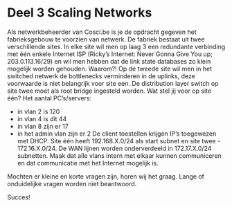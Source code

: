 # Deel 3 Scaling Networks

Als netwerkbeheerder van Cosci.be is je de opdracht gegeven het fabrieksgebouw te voorzien van netwerk. 
De fabriek bestaat uit twee verschillende sites. 
In elke site wil men op laag 3 een redundante verbinding met één enkele Internet ISP (Ricky’s Internet: Never Gonna Give You up; 203.0.113.16/29) en wil men hebben dat de link state databases zo klein mogelijk worden gehouden. Waarom?! 
Op de tweede site wil men in het switched netwerk de bottlenecks verminderen in de uplinks, deze voorwaarde is niet belangrijk voor site een. 
De distribution layer switch op site twee moet als root bridge ingesteld worden. Wat stel jij voor op site één?
Het aantal PC’s/servers:
* in vlan 2 is 120
* in vlan 4 is dit 44
*	in vlan 8 zijn er 17
*	in het admin vlan zijn er 2
De client toestellen krijgen IP’s toegewezen met DHCP.
Site één heeft 192.168.X.0/24 als start subnet en site twee - 172.16.X.0/24. De WAN lijnen worden onderverdeeld in 172.17.X.0/24 subnetten. 
Maak dat alle vlans intern met elkaar kunnen communiceren en dat communicatie met het Internet mogelijk is.

Mochten er kleine en korte vragen zijn, horen wij het graag. Lange of onduidelijke vragen worden niet beantwoord.

Succes!
